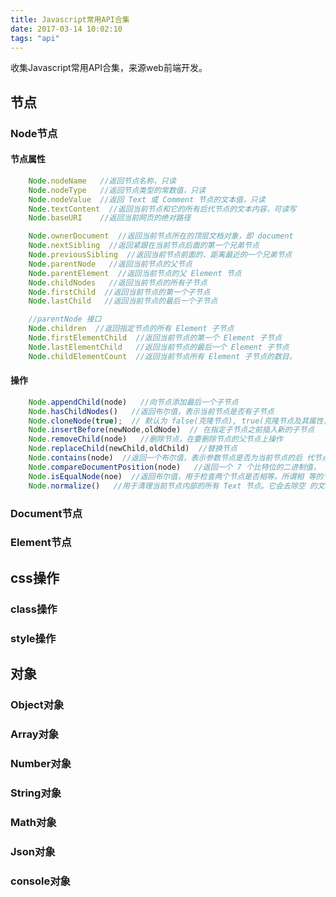 ```yaml
---
title: Javascript常用API合集
date: 2017-03-14 10:02:10
tags: "api"
---
```

收集Javascript常用API合集，来源web前端开发。
<!--more-->
## 节点
### Node节点
#### 节点属性
```js
    Node.nodeName   //返回节点名称，只读
    Node.nodeType   //返回节点类型的常数值，只读
    Node.nodeValue  //返回 Text 或 Comment 节点的文本值，只读
    Node.textContent  //返回当前节点和它的所有后代节点的文本内容，可读写
    Node.baseURI    //返回当前网页的绝对路径

    Node.ownerDocument  //返回当前节点所在的顶层文档对象，即 document
    Node.nextSibling  //返回紧跟在当前节点后面的第一个兄弟节点
    Node.previousSibling  //返回当前节点前面的、距离最近的一个兄弟节点
    Node.parentNode   //返回当前节点的父节点
    Node.parentElement  //返回当前节点的父 Element 节点
    Node.childNodes   //返回当前节点的所有子节点
    Node.firstChild  //返回当前节点的第一个子节点
    Node.lastChild   //返回当前节点的最后一个子节点

    //parentNode 接口
    Node.children  //返回指定节点的所有 Element 子节点
    Node.firstElementChild  //返回当前节点的第一个 Element 子节点
    Node.lastElementChild   //返回当前节点的最后一个 Element 子节点
    Node.childElementCount  //返回当前节点所有 Element 子节点的数目。
```
#### 操作
```js
    Node.appendChild(node)   //向节点添加最后一个子节点
    Node.hasChildNodes()   //返回布尔值，表示当前节点是否有子节点
    Node.cloneNode(true);  // 默认为 false(克隆节点), true(克隆节点及其属性，以及后代)
    Node.insertBefore(newNode,oldNode)  // 在指定子节点之前插入新的子节点
    Node.removeChild(node)   //删除节点，在要删除节点的父节点上操作
    Node.replaceChild(newChild,oldChild)  //替换节点
    Node.contains(node)  //返回一个布尔值，表示参数节点是否为当前节点的后 代节点。
    Node.compareDocumentPosition(node)   //返回一个 7 个比特位的二进制值， 表示参数节点和当前节点的关系
    Node.isEqualNode(noe)  //返回布尔值，用于检查两个节点是否相等。所谓相 等的节点，指的是两个节点的类型相同、属性相同、子节点相同。
    Node.normalize()   //用于清理当前节点内部的所有 Text 节点。它会去除空 的文本节点，并且将毗邻的文本节点合并成一个。
```
### Document节点
### Element节点
## css操作
### class操作
### style操作
## 对象
### Object对象
### Array对象
### Number对象
### String对象
### Math对象
### Json对象
### console对象